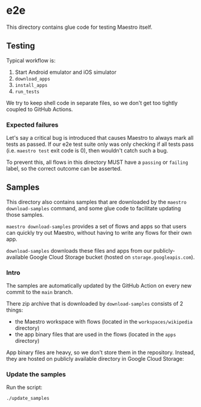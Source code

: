 # e2e

This directory contains glue code for testing Maestro itself.

## Testing

Typical workflow is:

1. Start Android emulator and iOS simulator
2. `download_apps`
3. `install_apps`
4. `run_tests`

We try to keep shell code in separate files, so we don't get too tightly coupled
to GitHub Actions.

### Expected failures

Let's say a critical bug is introduced that causes Maestro to always mark all
tests as passed. If our e2e test suite only was only checking if all tests pass
(i.e. `maestro test` exit code is 0), then wouldn't catch such a bug.

To prevent this, all flows in this directory MUST have a `passing` or `failing`
label, so the correct outcome can be asserted.

## Samples

This directory also contains samples that are downloaded by the `maestro download-samples` command,
and some glue code to facilitate updating those samples.

`maestro download-samples` provides a set of flows and apps so that users can
quickly try out Maestro, without having to write any flows for their own app.

`download-samples` downloads these files and apps from our publicly-available
Google Cloud Storage bucket (hosted on `storage.googleapis.com`).

### Intro

The samples are automatically updated by the GitHub Action on every new commit
to the `main` branch.

There zip archive that is downloaded by `download-samples` consists of 2 things:
- the Maestro workspace with flows (located in the `workspaces/wikipedia` directory)
- the app binary files that are used in the flows (located in the `apps` directory)

App binary files are heavy, so we don't store them in the repository. Instead, they are hosted
on publicly available directory in Google Cloud Storage:

### Update the samples

Run the script:

```console
./update_samples
```

